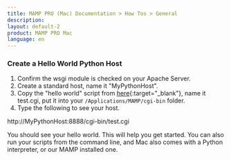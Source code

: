 ```yaml
---
title: MAMP PRO (Mac) Documentation > How Tos > General
description: 
layout: default-2
product: MAMP PRO Mac
language: en
---
```


### Create a Hello World Python Host

1. Confirm the wsgi module is checked on your Apache Server. 
2. Create a standard host, name it "MyPythonHost".
3. Copy the "hello world" script from [here](https://docs.python.org/2.7/howto/webservers.html){:target="_blank"}, name it test.cgi, put it into your  `/Applications/MAMP/cgi-bin` folder.
4. Type the following to see your host. 

http://MyPythonHost:8888/cgi-bin/test.cgi

You should see your hello world. This will help you get started. You can also run your scripts from the command line, and Mac also comes with a Python interpreter, or our MAMP installed one.
